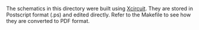 
The schematics in this directory were built using
[Xcircuit][xcircuit].  They are stored in Postscript
format (.ps) and edited directly.  Refer to the Makefile
to see how they are converted to PDF format.

  [xcircuit]: http://opencircuitdesign.com/xcircuit/ 

